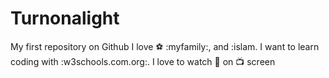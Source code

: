 # Turnonalight
My first repository on Github
I love :soccer: :myfamily:, and :islam.
I want to learn coding with :w3schools.com.org:.
I love to watch 🎥 on 📺 screen

